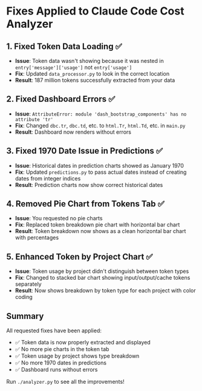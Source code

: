 # Fixes Applied to Claude Code Cost Analyzer

## 1. Fixed Token Data Loading ✅
- **Issue**: Token data wasn't showing because it was nested in `entry['message']['usage']` not `entry['usage']`
- **Fix**: Updated `data_processor.py` to look in the correct location
- **Result**: 187 million tokens successfully extracted from your data

## 2. Fixed Dashboard Errors ✅
- **Issue**: `AttributeError: module 'dash_bootstrap_components' has no attribute 'tr'`
- **Fix**: Changed `dbc.tr`, `dbc.td`, etc. to `html.Tr`, `html.Td`, etc. in `main.py`
- **Result**: Dashboard now renders without errors

## 3. Fixed 1970 Date Issue in Predictions ✅
- **Issue**: Historical dates in prediction charts showed as January 1970
- **Fix**: Updated `predictions.py` to pass actual dates instead of creating dates from integer indices
- **Result**: Prediction charts now show correct historical dates

## 4. Removed Pie Chart from Tokens Tab ✅
- **Issue**: You requested no pie charts
- **Fix**: Replaced token breakdown pie chart with horizontal bar chart
- **Result**: Token breakdown now shows as a clean horizontal bar chart with percentages

## 5. Enhanced Token by Project Chart ✅
- **Issue**: Token usage by project didn't distinguish between token types
- **Fix**: Changed to stacked bar chart showing input/output/cache tokens separately
- **Result**: Now shows breakdown by token type for each project with color coding

## Summary

All requested fixes have been applied:
- ✅ Token data is now properly extracted and displayed
- ✅ No more pie charts in the token tab
- ✅ Token usage by project shows type breakdown
- ✅ No more 1970 dates in predictions
- ✅ Dashboard runs without errors

Run `./analyzer.py` to see all the improvements!